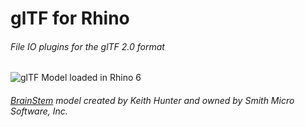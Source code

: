 # glTF for Rhino
###### File IO plugins for the glTF 2.0 format

![glTF Model loaded in Rhino 6](https://user-images.githubusercontent.com/1014562/43959827-6d294a42-9cb0-11e8-945b-965c7ac378be.png)

###### [BrainStem](https://github.com/KhronosGroup/glTF-Sample-Models/tree/master/2.0/BrainStem) model created by Keith Hunter and owned by Smith Micro Software, Inc.